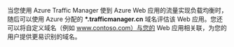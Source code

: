 ﻿当您使用 Azure Traffic Manager 使到 Azure Web 应用的流量实现负载均衡时，随后可以使用 Azure 分配的 **\*.trafficmanager.cn** 域名评估该 Web 应用。您还可以将自定义域名（例如 www.contoso.com）与您的 Web 应用相关联，为您的用户提供更易识别的域名。<!--HONumber=41-->
